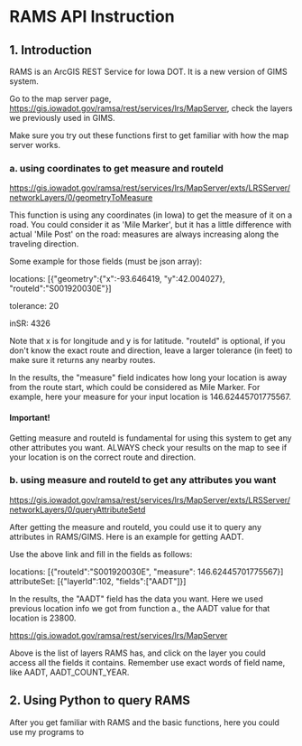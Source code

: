 # RAMS API Instruction

## 1. Introduction

RAMS is an ArcGIS REST Service for Iowa DOT. It is a new version of GIMS system.

Go to the map server page, https://gis.iowadot.gov/ramsa/rest/services/lrs/MapServer, check the layers we previously used in GIMS.

Make sure you try out these functions first to get familiar with how the map server works.

### a. using coordinates to get measure and routeId

https://gis.iowadot.gov/ramsa/rest/services/lrs/MapServer/exts/LRSServer/networkLayers/0/geometryToMeasure

This function is using any coordinates (in Iowa) to get the measure of it on a road. You could consider it as 'Mile Marker', but it has a little difference with actual 'Mile Post' on the road: measures are always increasing along the traveling direction.

Some example for those fields (must be json array):

locations: [{"geometry":{"x":-93.646419, "y":42.004027}, "routeId":"S001920030E"}]

tolerance: 20

inSR: 4326

Note that x is for longitude and y is for latitude. "routeId" is optional, if you don't know the exact route and direction, leave a larger tolerance (in feet) to make sure it returns any nearby routes.

In the results, the "measure" field indicates how long your location is away from the route start, which could be considered as Mile Marker. For example, here your measure for your input location is 146.62445701775567.

#### Important!

Getting measure and routeId is fundamental for using this system to get any other attributes you want. ALWAYS check your results on the map to see if your location is on the correct route and direction.

### b. using measure and routeId to get any attributes you want

https://gis.iowadot.gov/ramsa/rest/services/lrs/MapServer/exts/LRSServer/networkLayers/0/queryAttributeSetd

After getting the measure and routeId, you could use it to query any attributes in RAMS/GIMS. Here is an example for getting AADT.

Use the above link and fill in the fields as follows:

locations: [{"routeId":"S001920030E", "measure": 146.62445701775567}]
attributeSet: [{"layerId":102, "fields":["AADT"]}]

In the results, the "AADT" field has the data you want. Here we used previous location info we got from function a., the AADT value for that location is 23800.

https://gis.iowadot.gov/ramsa/rest/services/lrs/MapServer

Above is the list of layers RAMS has, and click on the layer you could access all the fields it contains. Remember use exact words of field name, like AADT, AADT_COUNT_YEAR.

## 2. Using Python to query RAMS

After you get familiar with RAMS and the basic functions, here you could use my programs to
